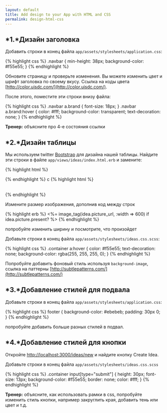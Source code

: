 ```yaml
---
layout: default
title: Add design to your App with HTML and CSS
permalink: design-html-css
---
```


## *1.*Дизайн заголовка

Добавить строки в конец файла `app/assets/stylesheets/application.css`:

{% highlight css %}
.navbar {
  min-height: 38px;
  background-color: #f55e55;
}
{% endhighlight %}


Обновите страницу и проверьте изменения. Вы можете изменить цвет и шрифт заголовка по своему вкусу. Ссылка на коды цвета [http://color.uisdc.com/](http://color.uisdc.com/).

После этого, поместите эти строки внизу файла:

{% highlight css %}
.navbar a.brand { font-size: 18px; }
.navbar a.brand:hover {
 color: #fff;
 background-color: transparent;
 text-decoration: none;
}
{% endhighlight %}


**Тренер:** объясните про 4-е состояния ссылки

## *2.*Дизайн таблицы

Мы используем twitter [Bootstrap](http://getbootstrap.com/) для дизайна нашей таблицы. Найдите эти строки в файле `app/views/ideas/index.html.erb` и замените:

{% highlight html %}
<table>
{% endhighlight %}
с
{% highlight html %}
<table class="table">
{% endhighlight %}

Измените размер изображения, дополнив код между строк

{% highlight erb %}
<%= image_tag(idea.picture_url, :width => 600) if idea.picture.present? %>
{% endhighlight %}


попробуйте изменить ширину и посмотрите, что произойдет

Добавьте строки в конец файла `app/assets/stylesheets/ideas.css.scss`:

{% highlight css %}
.container a:hover {
  color: #f55e55;
  text-decoration: none;
  background-color: rgba(255, 255, 255, 0);
}
{% endhighlight %}


Попробуйте добавить фоновый стиль используя  `background-image`, ссылка на паттерны [http://subtlepatterns.com/](http://subtlepatterns.com/)

## *3.*Добавление стилей для подвала

Добавьте строки в конец файла `app/assets/stylesheets/application.css`:


{% highlight css %}
footer {
  background-color: #ebebeb;
  padding: 30px 0;
}
{% endhighlight %}

попробуйте добавить больше разных стилей в подвал.

## *4.*Добавление стилей для кнопки

Откройте [http://localhost:3000/ideas/new](http://localhost:3000/ideas/new) и найдите кнопку Create Idea.

Добавьте строки в конец файла `app/assets/stylesheets/ideas.css.scss`


{% highlight css %}
.container input[type="submit"] {
  height: 30px;
  font-size: 13px;
  background-color: #f55e55;
  border: none;
  color: #fff;
}
{% endhighlight %}


**Тренер:** объясните, как использовать рамки в css, попробуйте изменить стиль кнопки, например закруглить края, добавить тень или цвет и т.д.
